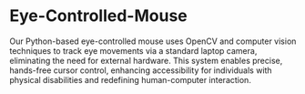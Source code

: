 # Eye-Controlled-Mouse
Our Python-based eye-controlled mouse uses OpenCV and computer vision techniques to track eye movements via a standard laptop camera, eliminating the need for external hardware. This system enables precise, hands-free cursor control, enhancing accessibility for individuals with physical disabilities and redefining human-computer interaction.
